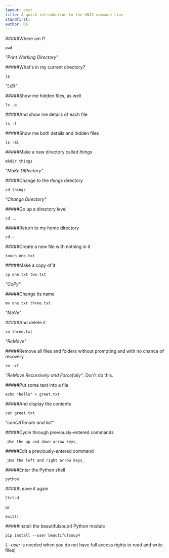 ```yaml
---
layout: post
title: A quick introduction to the UNIX command line
standfirst: 
author: DS
---
```


#####Where am I?

    pwd

_"Print Working Directory"_

#####What's in my current directory?

    ls

_"LiSt"_

#####Show me hidden files, as well

    ls -a

#####And show me details of each file

    ls -l

#####Show me both details and hidden files

    ls -al

#####Make a new directory called _things_

    mkdir things

_"MaKe DIRectory"_

#####Change to the _things_ directory

    cd things

_"Change Directory"_

#####Go up a directory level

    cd ..

#####Return to my home directory

    cd ~

#####Create a new file with nothing in it

    touch one.txt

#####Make a copy of it

    cp one.txt two.txt

_"CoPy"_

#####Change its name

    mv one.txt three.txt

_"MoVe"_

#####And delete  it

    rm three.txt

_"ReMove"_

#####Remove all files and folders without prompting and with no chance of recovery

    rm -rf

_"ReMove Recursively and Forcefully"_. Don't do this.

#####Put some text into a file

    echo "hello" > greet.txt

#####And display the contents

    cat greet.txt

_"conCATenate and list"_

#####Cycle through previously-entered commands

    _Use the up and down arrow keys_

#####Edit a previously-entered command

    _Use the left and right arrow keys_

#####Enter the Python shell

    python

#####Leave it again

    Ctrl-d

or 

    exit()

#####Install the beautifulsoup4 Python module

    pip install --user beautifulsoup4

(_--user_ is needed when you do not have full access rights to read and write files) 
    
